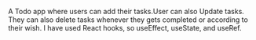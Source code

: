 A Todo app where users can add their tasks.User can also Update tasks. They can also delete tasks whenever they gets completed or according to their wish. I have used React hooks, so useEffect, useState, and useRef.
